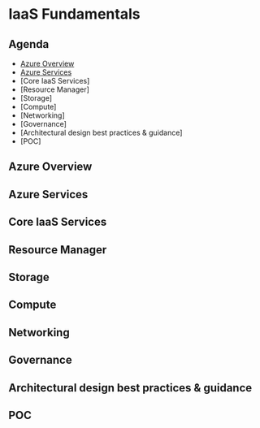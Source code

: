 # IaaS Fundamentals

## Agenda
* [Azure Overview](##AzureOverview)
* [Azure Services](##AzureServices)
* [Core IaaS Services]
* [Resource Manager]
* [Storage]
* [Compute]
* [Networking]
* [Governance]
* [Architectural design best practices & guidance]
* [POC]

## Azure Overview

## Azure Services

## Core IaaS Services

## Resource Manager

## Storage 

## Compute

## Networking

## Governance

## Architectural design best practices & guidance

## POC
